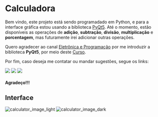 <h1>Calculadora</h1>

Bem vindo, este projeto está sendo programadado em Python,
e para a interface gráfica estou usando a biblioteca [PyQt5](https://doc.qt.io/qtforpython/). Até o
momento, estão disponíveis as operações de **adição**, **subtração**, **divisão**,
**multiplicação** e **porcentagem**, mas futuramente irei adicionar outras operações.


Quero agradecer ao canal [Eletrônica e Programação](https://www.youtube.com/channel/UCcAReLUkgigxmds2UfLCrgw)
por me introduzir a biblioteca **PyQt5**, por meio deste [Curso](https://www.youtube.com/playlist?list=PLwsAoT89dh3qJ8JcprQ8AuHY8AGasvx4G).

Por fim, caso deseja me contatar ou mandar sugestões, segue os links:

<div> 
  <a href="mailto:jeanestudos.je@gmail.com" target="_blank"><img src="https://img.shields.io/badge/Gmail-D14836?style=for-the-badge&logo=gmail&logoColor=white" target="_blank"></a>
  <a href="https://www.linkedin.com/in/jeangoncalves2021/" target="_blank"><img src="https://img.shields.io/badge/-LinkedIn-%230077B5?style=for-the-badge&logo=linkedin&logoColor=white" target="_blank"></a> 
  <a href="https://www.instagram.com/jean.pontes__/" target="_blank"><img src="https://img.shields.io/badge/-Instagram-%23E4405F?style=for-the-badge&logo=instagram&logoColor=white" target="_blank"></a>
</div>

<h4>Agradeço!!!</h4>

<h2>Interface</h2>

![calculator_image_light](https://user-images.githubusercontent.com/89170351/144086865-cbc6bfda-64a6-4478-96af-d71b9aa484a4.png)
![calculator_image_dark](https://user-images.githubusercontent.com/89170351/144086878-bdc41b25-c385-4af8-a7d8-c6bb006b2a83.png)

